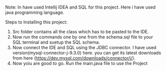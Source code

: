 Note: In have used Intellij IDEA and SQL for this project. Here i have used java programming language.
 
Steps to Installing this project:
1. Src folder contains all the class which has to be pasted to the IDE.
2. Now run the commands one by one from the schema.sql file to your SQL terminal and suetup the SQL schema.
3. Now connect the IDE and SQL using the JDBC connector. I have used version(mysql-connector-j-9.3.0) here. you can get its latest downloads from here (https://dev.mysql.com/downloads/connector/j/).
4. Now yoiu are good to go. Run the main.java file to use the Project
